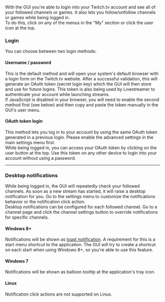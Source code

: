 With the GUI you're able to login into your Twitch.tv account and see all of your followed channels or games. It also lets you follow/unfollow channels or games while being logged in.  
To do this, click on any of the menus in the "My" section or click the user icon at the top.  

### Login

You can choose between two login methods:

#### Username / password

This is the default method and will open your system's default browser with a login form on the Twitch.tv website. After a successful validation, this will generate an OAuth token (secret login key) which the GUI will then store and use for future logins. This token is also being used by Livestreamer to authenticate your account while launching streams.  
If JavaScript is disabled in your browser, you will need to enable the second method first (see below) and then copy and paste the token manually in the GUI's user menu.

#### OAuth token login

This method lets you log in to your account by using the same OAuth token generated in a previous login. Please enable the advanced settings in the main settings menu first.  
While being logged in, you can access your OAuth token by clicking on the user button at the top. Use this token on any other device to login into your account without using a password.

---

### Desktop notifications

While being logged in, the GUI will repeatedly check your followed channels. As soon as a new stream has started, it will raise a desktop notification for you. Go to the settings menu to customize the notifications behavior or the notification click action.  
Desktop notifications can be configured for each followed channel. Go to a channel page and click the channel settings button to override notifications for specific channels.

#### Windows 8+

Notifications will be shown as [toast notification](https://ux.stackexchange.com/questions/11998/what-is-a-toast-notification). A requirement for this is a start menu shortcut to the application. The GUI will try to create a shortcut on each start when using Windows 8+, so you're able to use this feature.

#### Windows 7

Notifications will be shown as balloon tooltip at the application's tray icon.

#### Linux

Notification click actions are not supported on Linux.